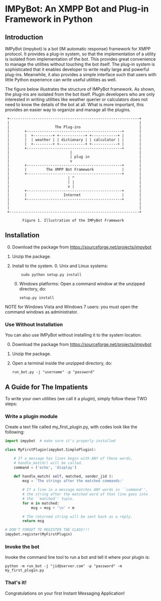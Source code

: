 IMPyBot: An XMPP Bot and Plug-in Framework in Python
==============================================================


Introduction
--------------------------------------------------------

IMPyBot (impybot) is a bot (IM automatic response) framework for XMPP protocol. It provides a
plug-in system, so that the implementation of a utility is isolated from implementation of the bot.
This provides great convenience to manage the utilities without touching the bot itself. The plug-in
system is sophisticated that it enables developer to write really large and powerful plug-ins.
Meanwhile, it also provides a simple interface such that users with little Python experience can
write useful utilities as well.

The figure below illustrates the structure of IMPyBot framework. As shown, the plug-ins are isolated
from the bot itself. Plugin developers who are only interested in writing utilities like weather
querier or calculators does not need to know the details of the bot at all. What is more important,
this provides an easier way to organize and manage all the plugins.

     +------------------------------------------------------------+
     |                                                            |
     |                     The Plug-ins                           |
     |       +--------------------------------------------+       |
     |       |  +---------+ +------------+ +------------+ |       |
     |       |  | weather | | dictionary | | calculator | |       |
     |       |  +---------+ +------------+ +------------+ |       |
     |       +--------------------------------------------+       |
     |                            |                               |
     |                            | plug in                       |
     |                            v                               |
     |       +--------------------------------------------+       |
     |       |         The XMPP Bot Framework             |       |
     |       +--------------------------------------------+       |
     |                           | ^                              |
     |                           | |                              |
     |                           v |                              |
     |       +--------------------------------------------+       |
     |       |                 Internet                   |       |
     |       +--------------------------------------------+       |
     |                                                            |
     |                                                            |
     +------------------------------------------------------------+

            Figure 1. Illustration of the IMPyBot Framework


Installation
--------------------------------------------------------

0.  Download the package from https://sourceforge.net/projects/impybot
0.  Unzip the package.
0.  Install to the system.
    0.  Unix and Linux systems:

            sudo python setup.py install

    0.  Windows platforms: Open a command window at the unzipped directory, do:

            setup.py install


NOTE for Windows Vista and Windows 7 users: you must open the command windows as administrator.


### Use Without Installation

You can also use IMPyBot without installing it to the system location.

0.  Download the package from https://sourceforge.net/projects/impybot
0.  Unzip the package.
0.  Open a terminal inside the unzipped directory, do:

        run_bot.py -j "username" -p "password"


A Guide for The Impatients
------------------------------------------------

To write your own utilities (we call it a plugin), simply follow these TWO steps:


### Write a plugin module

Create a text file called my_first_plugin.py, with codes look like the following:

```python
import impybot  # make sure it's properly installed

class MyFirstPlugin(impybot.SimplePlugin):

    # If a message has lines begin with ANY of these words, 
    # handle_match() will be called.
    command = ('echo', 'display')
    
    def handle_match( self, matched, sender_jid ):
        msg = 'The strings after the matched commands:'

        # If a line in a message matches ANY words in ``command'',
        # the string after the matched word of that line goes into
        # the ``matched'' tuple. 
        for m in matched:
            msg = msg + '\n' + m

        # The returned string will be sent back as a reply.
        return msg

# DON'T FORGET TO REGISTER THE CLASS!!!
impybot.register(MyFirstPlugin)
```


### Invoke the bot

Invoke the command line tool to run a bot and tell it where your plugin is:

    python -m run_bot -j "jid@server.com" -p "password" -m my_first_plugin.py


### That's it!

Congratulations on your first Instant Messaging Application!
